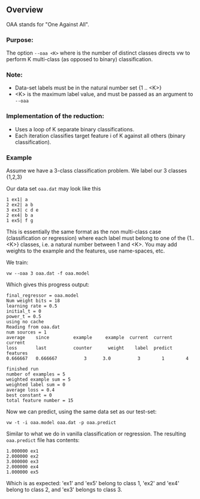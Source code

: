 ## Overview
OAA stands for "One Against All".

### Purpose:
The option `--oaa <K>` where <K> is the number of distinct classes
directs vw to perform K multi-class (as opposed to binary) classification.

### Note:
* Data-set labels must be in the natural number set {1 .. \<K\>}
* \<K\> is the maximum label value, and must be passed as an argument to `--oaa` 
                                                                  
### Implementation of the reduction:                                     
* Uses a loop of K separate binary classifications.                
* Each iteration classifies target feature i of K against all others (binary classification).

### Example

Assume we have a 3-class classification problem. We label our 3 classes {1,2,3}

Our data set `oaa.dat` may look like this

    1 ex1| a
    2 ex2| a b
    3 ex3| c d e
    2 ex4| b a
    1 ex5| f g

This is essentially the same format as the non multi-class case (classification or regression) where each label must belong to one of the {1..\<K\>} classes, i.e. a natural number between 1 and \<K\>. You may add weights to the example and the features, use name-spaces, etc.

We train:

    vw --oaa 3 oaa.dat -f oaa.model

Which gives this progress output:

    final_regressor = oaa.model
    Num weight bits = 18
    learning rate = 0.5
    initial_t = 0
    power_t = 0.5
    using no cache
    Reading from oaa.dat
    num sources = 1
    average    since         example     example  current  current  current
    loss       last          counter      weight    label  predict features
    0.666667   0.666667          3      3.0          3        1        4

    finished run
    number of examples = 5
    weighted example sum = 5
    weighted label sum = 0
    average loss = 0.4
    best constant = 0
    total feature number = 15

Now we can predict, using the same data set as our test-set:

    vw -t -i oaa.model oaa.dat -p oaa.predict

Similar to what we do in vanilla classification or regression.
The resulting `oaa.predict` file has contents:

    1.000000 ex1
    2.000000 ex2
    3.000000 ex3
    2.000000 ex4
    1.000000 ex5

Which is as expected: 'ex1' and 'ex5' belong to class 1, 'ex2' and 'ex4' belong to class 2, and 'ex3' belongs to class 3.
